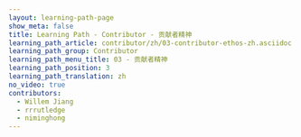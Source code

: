 ```yaml
---
layout: learning-path-page
show_meta: false
title: Learning Path - Contributor - 贡献者精神
learning_path_article: contributor/zh/03-contributor-ethos-zh.asciidoc
learning_path_group: Contributor
learning_path_menu_title: 03 - 贡献者精神
learning_path_position: 3
learning_path_translation: zh
no_video: true
contributors:
  - Willem Jiang
  - rrrutledge
  - niminghong
---
```

<!--- This file autogenerated from https://github.com/InnerSourceCommons/InnerSourceLearningPath/blob/master/scripts/generate_learning_path_markdown.js -->
